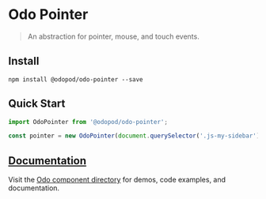 # Odo Pointer

> An abstraction for pointer, mouse, and touch events.

## Install

```shell
npm install @odopod/odo-pointer --save
```

## Quick Start

```js
import OdoPointer from '@odopod/odo-pointer';

const pointer = new OdoPointer(document.querySelector('.js-my-sidebar'));
```

## [Documentation][permalink]

Visit the [Odo component directory][permalink] for demos, code examples, and documentation.

[permalink]: http://code.odopod.com/odo-pointer/
